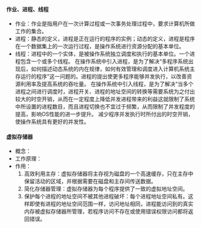 #### 作业、进程、线程
* 作业：作业是指用户在一次计算过程或一次事务处理过程中，要求计算机所做工作的集合。  
* 进程：静态的定义，进程是正在运行的程序的实例；动态的定义，进程是程序在一个数据集上的一次运行过程，是操作系统进行资源分配的基本单位。  
* 线程：进程中的一个实体，是被操作系统独立调度和执行的基本单位。一个进程包含一个或多个线程。 
    在操作系统中引入进程，是为了解决“多程序系统出现后，如何描述动态系统的内在规律，如何有效管理和调度进入计算机系统主存运行的程序”这一问题的。进程的提出使更多程序能够并发执行，以改善资源利用率及提高系统的吞吐量。
    在操作系统中引入线程，是为了解决“当多个进程之间进行调度时，进程开关、进程的地址空间的转换等需要系统为之付出较大的时空开销，从而在一定程度上降低并发进程带来的利益这就限制了系统中所设置的进程数目，而且进程切换也不宜过于频繁，从而限制了并发程度的提高，影响OS性能的进一步提升。
减少程序并发执行时所付出的时空开销，使操作系统具有更好的并发性。
#### 虚拟存储器
* 概念：
* 工作原理：
* 作用：
    1. 高效利用主存：虚拟存储器将主存视为磁盘的一个高速缓存，只在主存中保留活动的区域，并根据需要在磁盘和主存间传送数据。
    2. 简化存储器管理：虚拟存储器为每个程序提供了一致的虚拟地址空间。
    3. 保护每个进程的地址空间不被其他进程破坏：每个进程地址空间私有。这样即使有进程的地址空间范围一样，访问地址相同，进程能访问到的真实内存被虚拟存储器所管理，若程序访问不存在或使用错误权限访问都将返回错误。
